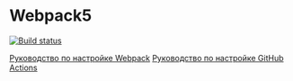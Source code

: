 # Webpack5

[![Build status](https://ci.appveyor.com/api/projects/status/xukki3aqlomk05ut?svg=true)](https://ci.appveyor.com/project/EkaterinaMarkeeva/continuous-deployment)

[Руководство по настройке Webpack](https://webpack.js.org/guides/)
[Руководство по настройке GitHub Actions](https://docs.github.com/en/actions/quickstart)
